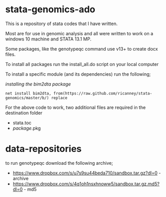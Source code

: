 # stata-genomics-ado
This is a repository of stata codes that I have written.

Most are for use in genomic analysis and all were written to work on a windows 10 machine and STATA 13.1 MP.

Some packages, like the genotypeqc command use v13+ to create docx files.


To install all packages run the install_all.do script on your local computer

To install a specific module (and its dependencies) run the following;

*installing the bim2dta package*
```
net install bim2dta, from(https://raw.github.com/ricanney/stata-genomics/master/b/) replace
```

For the above code to work, two additional files are required in the destination folder
* stata.toc
* *package*.pkg

# data-repositories
to run genotypeqc download the following archive;
* https://www.dropbox.com/s/u7s9su44beda710/sandbox.tar.gz?dl=0 - archive
* https://www.dropbox.com/s/4q1oh1nsxhnoww5/sandbox.tar.gz.md5?dl=0 - md5
